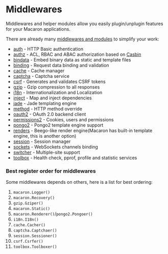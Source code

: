 # Middlewares

Middlewares and helper modules allow you easily plugin/unplugin features for your Macaron applications.

There are already many [middlewares and modules](https://github.com/go-macaron) to simplify your work:

- [auth](https://github.com/go-macaron/auth) - HTTP Basic authentication
- [authz](https://github.com/go-macaron/authz) - ACL, RBAC and ABAC authorization based on [Casbin](https://github.com/casbin/casbin)
- [bindata](bindata.md) - Embed binary data as static and template files
- [binding](binding.md) - Request data binding and validation
- [cache](cache.md) - Cache manager
- [captcha](captcha.md) - Captcha service
- [csrf](/docs/middlewares/csrf) - Generates and validates CSRF tokens
- [gzip](/docs/middlewares/gzip) - Gzip compression to all responses
- [i18n](/docs/middlewares/i18n) - Internationalization and Localization
- [inject](https://github.com/go-macaron/inject) - Map and inject dependencies
- [jade](https://github.com/go-macaron/jade) - Jade templating engine
- [method](https://github.com/go-macaron/method) - HTTP method override
- [oauth2](https://github.com/go-macaron/oauth2) - OAuth 2.0 backend client
- [permissions2](https://github.com/xyproto/permissions2) - Cookies, users and permissions
- [pongo2](https://github.com/go-macaron/pongo2) - Pongo2 template engine support
- [renders](https://github.com/go-macaron/renders) - Beego-like render engine(Macaron has built-in template engine, this is another option)
- [session](/docs/middlewares/session) - Session manager
- [sockets](https://github.com/go-macaron/sockets) - WebSockets channels binding
- [switcher](/docs/middlewares/switcher) - Multiple-site support
- [toolbox](https://github.com/go-macaron/toolbox) - Health check, pprof, profile and statistic services

### Best register order for middlewares

Some middlewares depends on others, here is a list for best ordering:

1. `macaron.Logger()`
2. `macaron.Recovery()`
3. `gzip.Gziper()`
4. `macaron.Static()`
5. `macaron.Renderer()`/`pongo2.Pongoer()`
6. `i18n.I18n()`
7. `cache.Cacher()`
8. `captcha.Captchaer()`
9. `session.Sessioner()`
10. `csrf.Csrfer()`
11. `toolbox.Toolboxer()`
